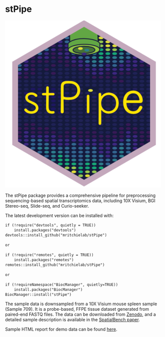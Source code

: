 # stPipe

<img  src="vignettes/stPipe_logo.png">

The stPipe package provides a comprehensive pipeline for preprocessing sequencing-based spatial transcriptomics data, including 10X Visium, BGI Stereo-seq, Slide-seq, and Curio-seeker.

The latest development version can be installed with:
```
if (!require("devtools", quietly = TRUE))
    install.packages("devtools")
devtools::install_github("mritchielab/stPipe")

or

if (!require("remotes", quietly = TRUE))
    install.packages("remotes")
remotes::install_github("mritchielab/stPipe")

or

if (!requireNamespace("BiocManager", quietly=TRUE))
    install.packages("BiocManager")
BiocManager::install("stPipe")
```

The sample data is downsampled from a 10X Visium mouse spleen sample (Sample 709). It is a probe-based, FFPE tissue dataset generated from paired-end FASTQ files. The data can be downloaded from [Zenodo](https://zenodo.org/records/14920583), and a detailed sample description is available in the [SpatialBench paper](https://www.biorxiv.org/content/10.1101/2024.03.13.584910v1.abstract).

Sample HTML report for demo data can be found [here](https://github.com/YangXuuu/demo_data_stPipe/blob/main/report.html).
